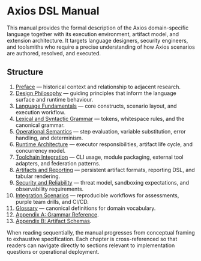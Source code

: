 # Axios DSL Manual

This manual provides the formal description of the Axios domain-specific language together with its execution environment, artifact model, and extension architecture. It targets language designers, security engineers, and toolsmiths who require a precise understanding of how Axios scenarios are authored, resolved, and executed.

## Structure

1. [Preface](preface.md) — historical context and relationship to adjacent research.
2. [Design Philosophy](philosophy.md) — guiding principles that inform the language surface and runtime behaviour.
3. [Language Fundamentals](fundamentals.md) — core constructs, scenario layout, and execution workflow.
4. [Lexical and Syntactic Grammar](syntax.md) — tokens, whitespace rules, and the canonical grammar.
5. [Operational Semantics](semantics.md) — step evaluation, variable substitution, error handling, and determinism.
6. [Runtime Architecture](runtime.md) — executor responsibilities, artifact life cycle, and concurrency model.
7. [Toolchain Integration](tooling.md) — CLI usage, module packaging, external tool adapters, and federation patterns.
8. [Artifacts and Reporting](artifacts.md) — persistent artifact formats, reporting DSL, and tabular rendering.
9. [Security and Reliability](security.md) — threat model, sandboxing expectations, and observability requirements.
10. [Integration Scenarios](integration.md) — reproducible workflows for assessments, purple team drills, and CI/CD.
11. [Glossary](glossary.md) — canonical definitions for domain vocabulary.
12. [Appendix A: Grammar Reference](appendix-grammar.md).
13. [Appendix B: Artifact Schemas](appendix-artifacts.md).

When reading sequentially, the manual progresses from conceptual framing to exhaustive specification. Each chapter is cross-referenced so that readers can navigate directly to sections relevant to implementation questions or operational deployment.
